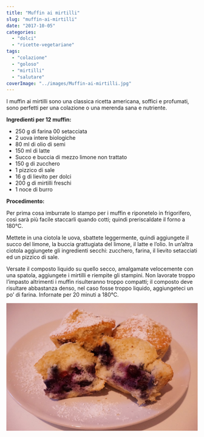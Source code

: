 ```yaml
---
title: "Muffin ai mirtilli"
slug: "muffin-ai-mirtilli"
date: "2017-10-05"
categories: 
  - "dolci"
  - "ricette-vegetariane"
tags: 
  - "colazione"
  - "goloso"
  - "mirtilli"
  - "salutare"
coverImage: "../images/Muffin-ai-mirtilli.jpg"
---
```


I muffin ai mirtilli sono una classica ricetta americana, soffici e profumati, sono perfetti per una colazione o una merenda sana e nutriente.

**Ingredienti per 12 muffin:**

- 250 g di farina 00 setacciata
- 2 uova intere biologiche
- 80 ml di olio di semi
- 150 ml di latte
- Succo e buccia di mezzo limone non trattato
- 150 g di zucchero
- 1 pizzico di sale
- 16 g di lievito per dolci
- 200 g di mirtilli freschi
- 1 noce di burro

**Procedimento:**

Per prima cosa imburrate lo stampo per i muffin e riponetelo in frigorifero, così sarà più facile staccarli quando cotti; quindi preriscaldate il forno a 180°C.

Mettete in una ciotola le uova, sbattete leggermente, quindi aggiungete il succo del limone, la buccia grattugiata del limone, il latte e l’olio. In un’altra ciotola aggiungete gli ingredienti secchi: zucchero, farina, il lievito setacciati ed un pizzico di sale.

Versate il composto liquido su quello secco, amalgamate velocemente con una spatola, aggiungete i mirtilli e riempite gli stampini. Non lavorate troppo l’impasto altrimenti i muffin risulteranno troppo compatti; il composto deve risultare abbastanza denso, nel caso fosse troppo liquido, aggiungeteci un po’ di farina. Infornate per 20 minuti a 180°C.

![muffin-ai-mirtilli](../images/Muffin-ai-mirtilli2.jpg)

